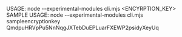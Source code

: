 USAGE: node --experimental-modules cli.mjs <ENCYRPTION_KEY> <cid>
SAMPLE USAGE: node --experimental-modules cli.mjs sampleencryptionkey QmdpuHRVpPu5NnNqgJXTebDuEPLuarFXEWP2psidyXeyUq